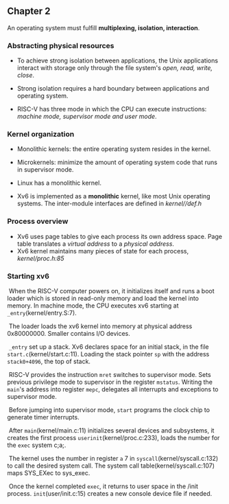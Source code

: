 ## Chapter 2

An operating system must fulfill **multiplexing, isolation, interaction**.

### Abstracting physical resources

- To achieve strong isolation between applications, the Unix applications interact with storage only through the file system's *open, read, write, close*. 

- Strong isolation requires a hard boundary between applications and operating system.

- RISC-V has three mode in which the CPU can execute instructions: *machine mode, supervisor mode and user mode*.

### Kernel organization

- Monolithic kernels: the entire operating system resides in the kernel.

- Microkernels: minimize the amount of operating system code that runs in supervisor mode.

- Linux has a monolithic kernel.

- Xv6 is implemented as a **monolithic** kernel, like most Unix operating systems. The inter-module interfaces are defined in *kernel//def.h*

### Process overview

- Xv6 uses page tables to give each process its own address space. Page table translates a *virtual address* to a *physical address*.
- Xv6 kernel maintains many pieces of state for each process, *kernel/proc.h:85*

### Starting xv6

​	When the RISC-V computer powers on, it initializes itself and runs a boot loader which is stored in read-only memory and load the kernel into memory. In machine mode, the CPU executes xv6 starting at `_entry`(kernel/entry.S:7). 

​	The loader loads the xv6 kernel into memory at physical address 0x80000000. Smaller contains I/O devices.

​	`_entry` set up a stack. Xv6 declares space for an initial stack, in the file `start.c`(kernel/start.c:11). Loading the stack pointer `sp` with the address `stack0+4096`, the top of stack.

​	RISC-V provides the instruction `mret` switches to supervisor mode. Sets previous privilege mode to supervisor in the register `mstatus`. Writing the `main`'s address into register `mepc`, delegates all interrupts and exceptions to supervisor mode.

​	Before jumping into supervisor mode, `start` programs the clock chip to generate timer interrupts.

​	After `main`(kernel/main.c:11) initializes several devices and subsystems, it creates the first process `userinit`(kernel/proc.c:233), loads the number for the `exec` system c;a;.

​	The kernel uses the number in register `a` 7 in `syscall`(kernel/syscall.c:132) to call the desired system call. The system call table(kernel/syscall.c:107) maps SYS_EXec to sys_exec.

​	Once the kernel completed `exec`, it returns to user space in the /init process. `init`(user/init.c:15) creates a new console device file if needed.

